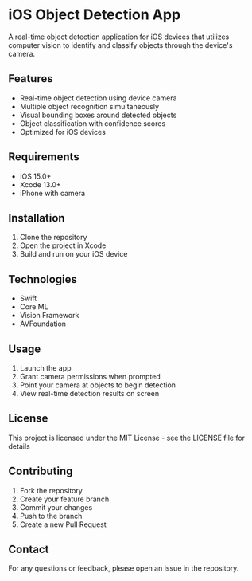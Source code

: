 # iOS Object Detection App

A real-time object detection application for iOS devices that utilizes computer vision to identify and classify objects through the device's camera.

## Features

- Real-time object detection using device camera
- Multiple object recognition simultaneously
- Visual bounding boxes around detected objects
- Object classification with confidence scores
- Optimized for iOS devices

## Requirements

- iOS 15.0+
- Xcode 13.0+
- iPhone with camera

## Installation

1. Clone the repository
2. Open the project in Xcode
3. Build and run on your iOS device

## Technologies

- Swift
- Core ML
- Vision Framework
- AVFoundation

## Usage

1. Launch the app
2. Grant camera permissions when prompted
3. Point your camera at objects to begin detection
4. View real-time detection results on screen

## License

This project is licensed under the MIT License - see the LICENSE file for details

## Contributing

1. Fork the repository
2. Create your feature branch
3. Commit your changes
4. Push to the branch
5. Create a new Pull Request

## Contact

For any questions or feedback, please open an issue in the repository.